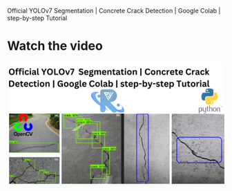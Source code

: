 


 Official YOLOv7  Segmentation | Concrete Crack Detection | Google Colab | step-by-step Tutorial


# Watch the video

[![Watch the video](https://github.com/noorkhokhar99/Crack-Detection/blob/main/Add%20a%20heading%20(2).png)](https://youtu.be/o2_yXWj7VLg)
